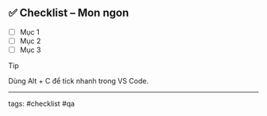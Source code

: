 ## ✅ Checklist – Mon ngon
- [ ] Mục 1
- [ ] Mục 2
- [ ] Mục 3

> [!TIP]
> Dùng Alt + C để tick nhanh trong VS Code.

---
tags: #checklist #qa

